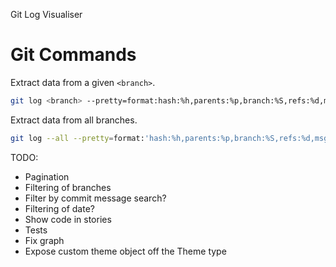 Git Log Visualiser

# Git Commands

Extract data from a given `<branch>`.
```bash
git log <branch> --pretty=format:hash:%h,parents:%p,branch:%S,refs:%d,msg:%s,date:%cd' --date=iso
```

Extract data from all branches.
```bash
git log --all --pretty=format:'hash:%h,parents:%p,branch:%S,refs:%d,msg:%s,date:%cd' --date=iso
```

TODO:
- Pagination
- Filtering of branches
- Filter by commit message search?
- Filtering of date?
- Show code in stories
- Tests
- Fix graph
- Expose custom theme object off the Theme type